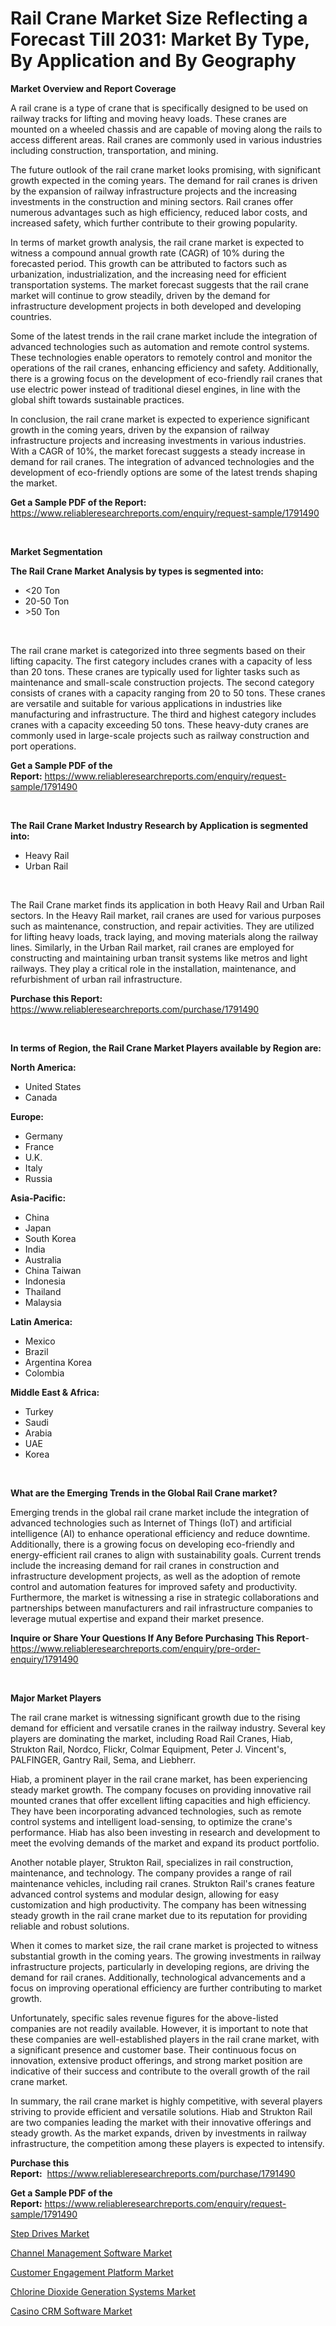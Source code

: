 <p><h1>Rail Crane Market Size Reflecting a Forecast Till 2031: Market By Type, By Application and By Geography</h1></p><p><strong>Market Overview and Report Coverage</strong></p>
<p><p>A rail crane is a type of crane that is specifically designed to be used on railway tracks for lifting and moving heavy loads. These cranes are mounted on a wheeled chassis and are capable of moving along the rails to access different areas. Rail cranes are commonly used in various industries including construction, transportation, and mining.</p><p>The future outlook of the rail crane market looks promising, with significant growth expected in the coming years. The demand for rail cranes is driven by the expansion of railway infrastructure projects and the increasing investments in the construction and mining sectors. Rail cranes offer numerous advantages such as high efficiency, reduced labor costs, and increased safety, which further contribute to their growing popularity.</p><p>In terms of market growth analysis, the rail crane market is expected to witness a compound annual growth rate (CAGR) of 10% during the forecasted period. This growth can be attributed to factors such as urbanization, industrialization, and the increasing need for efficient transportation systems. The market forecast suggests that the rail crane market will continue to grow steadily, driven by the demand for infrastructure development projects in both developed and developing countries.</p><p>Some of the latest trends in the rail crane market include the integration of advanced technologies such as automation and remote control systems. These technologies enable operators to remotely control and monitor the operations of the rail cranes, enhancing efficiency and safety. Additionally, there is a growing focus on the development of eco-friendly rail cranes that use electric power instead of traditional diesel engines, in line with the global shift towards sustainable practices.</p><p>In conclusion, the rail crane market is expected to experience significant growth in the coming years, driven by the expansion of railway infrastructure projects and increasing investments in various industries. With a CAGR of 10%, the market forecast suggests a steady increase in demand for rail cranes. The integration of advanced technologies and the development of eco-friendly options are some of the latest trends shaping the market.</p></p>
<p><strong>Get a Sample PDF of the Report:</strong> <a href="https://www.reliableresearchreports.com/enquiry/request-sample/1791490">https://www.reliableresearchreports.com/enquiry/request-sample/1791490</a></p>
<p>&nbsp;</p>
<p><strong>Market Segmentation</strong></p>
<p><strong>The Rail Crane Market Analysis by types is segmented into:</strong></p>
<p><ul><li><20 Ton</li><li>20-50 Ton</li><li>>50 Ton</li></ul></p>
<p>&nbsp;</p>
<p><p>The rail crane market is categorized into three segments based on their lifting capacity. The first category includes cranes with a capacity of less than 20 tons. These cranes are typically used for lighter tasks such as maintenance and small-scale construction projects. The second category consists of cranes with a capacity ranging from 20 to 50 tons. These cranes are versatile and suitable for various applications in industries like manufacturing and infrastructure. The third and highest category includes cranes with a capacity exceeding 50 tons. These heavy-duty cranes are commonly used in large-scale projects such as railway construction and port operations.</p></p>
<p><strong>Get a Sample PDF of the Report:</strong>&nbsp;<a href="https://www.reliableresearchreports.com/enquiry/request-sample/1791490">https://www.reliableresearchreports.com/enquiry/request-sample/1791490</a></p>
<p>&nbsp;</p>
<p><strong>The Rail Crane Market Industry Research by Application is segmented into:</strong></p>
<p><ul><li>Heavy Rail</li><li>Urban Rail</li></ul></p>
<p>&nbsp;</p>
<p><p>The Rail Crane market finds its application in both Heavy Rail and Urban Rail sectors. In the Heavy Rail market, rail cranes are used for various purposes such as maintenance, construction, and repair activities. They are utilized for lifting heavy loads, track laying, and moving materials along the railway lines. Similarly, in the Urban Rail market, rail cranes are employed for constructing and maintaining urban transit systems like metros and light railways. They play a critical role in the installation, maintenance, and refurbishment of urban rail infrastructure.</p></p>
<p><strong>Purchase this Report:</strong>&nbsp; <a href="https://www.reliableresearchreports.com/purchase/1791490">https://www.reliableresearchreports.com/purchase/1791490</a></p>
<p>&nbsp;</p>
<p><strong>In terms of Region, the Rail Crane Market Players available by Region are:</strong></p>
<p>
    <p> <strong> North America: </strong>
        <ul>
            <li>United States</li>
            <li>Canada</li>
        </ul>
        </p> 
    <p> <strong> Europe: </strong>
        <ul>
            <li>Germany</li>
            <li>France</li>
            <li>U.K.</li>
            <li>Italy</li>
            <li>Russia</li>
        </ul>
        </p> 
    <p> <strong> Asia-Pacific: </strong>
        <ul>
            <li>China</li>
            <li>Japan</li>
            <li>South Korea</li>
            <li>India</li>
            <li>Australia</li>
            <li>China Taiwan</li>
            <li>Indonesia</li>
            <li>Thailand</li>
            <li>Malaysia</li>
        </ul>
        </p> 
    <p> <strong> Latin America: </strong>
        <ul>
            <li>Mexico</li>
            <li>Brazil</li>
            <li>Argentina Korea</li>
            <li>Colombia</li>
        </ul>
        </p> 
    <p> <strong> Middle East & Africa: </strong>
        <ul>
            <li>Turkey</li>
            <li>Saudi</li>
            <li>Arabia</li>
            <li>UAE</li>
            <li>Korea</li>
        </ul>
    </p>
    </p>
<p>&nbsp;</p>
<p><strong>What are the Emerging Trends in the Global Rail Crane market?</strong></p>
<p><p>Emerging trends in the global rail crane market include the integration of advanced technologies such as Internet of Things (IoT) and artificial intelligence (AI) to enhance operational efficiency and reduce downtime. Additionally, there is a growing focus on developing eco-friendly and energy-efficient rail cranes to align with sustainability goals. Current trends include the increasing demand for rail cranes in construction and infrastructure development projects, as well as the adoption of remote control and automation features for improved safety and productivity. Furthermore, the market is witnessing a rise in strategic collaborations and partnerships between manufacturers and rail infrastructure companies to leverage mutual expertise and expand their market presence.</p></p>
<p><strong>Inquire or Share Your Questions If Any Before Purchasing This Report</strong>- <a href="https://www.reliableresearchreports.com/enquiry/pre-order-enquiry/1791490">https://www.reliableresearchreports.com/enquiry/pre-order-enquiry/1791490</a></p>
<p>&nbsp;</p>
<p><strong>Major Market Players</strong></p>
<p><p>The rail crane market is witnessing significant growth due to the rising demand for efficient and versatile cranes in the railway industry. Several key players are dominating the market, including Road Rail Cranes, Hiab, Strukton Rail, Nordco, Flickr, Colmar Equipment, Peter J. Vincent's, PALFINGER, Gantry Rail, Sema, and Liebherr. </p><p>Hiab, a prominent player in the rail crane market, has been experiencing steady market growth. The company focuses on providing innovative rail mounted cranes that offer excellent lifting capacities and high efficiency. They have been incorporating advanced technologies, such as remote control systems and intelligent load-sensing, to optimize the crane's performance. Hiab has also been investing in research and development to meet the evolving demands of the market and expand its product portfolio.</p><p>Another notable player, Strukton Rail, specializes in rail construction, maintenance, and technology. The company provides a range of rail maintenance vehicles, including rail cranes. Strukton Rail's cranes feature advanced control systems and modular design, allowing for easy customization and high productivity. The company has been witnessing steady growth in the rail crane market due to its reputation for providing reliable and robust solutions.</p><p>When it comes to market size, the rail crane market is projected to witness substantial growth in the coming years. The growing investments in railway infrastructure projects, particularly in developing regions, are driving the demand for rail cranes. Additionally, technological advancements and a focus on improving operational efficiency are further contributing to market growth.</p><p>Unfortunately, specific sales revenue figures for the above-listed companies are not readily available. However, it is important to note that these companies are well-established players in the rail crane market, with a significant presence and customer base. Their continuous focus on innovation, extensive product offerings, and strong market position are indicative of their success and contribute to the overall growth of the rail crane market.</p><p>In summary, the rail crane market is highly competitive, with several players striving to provide efficient and versatile solutions. Hiab and Strukton Rail are two companies leading the market with their innovative offerings and steady growth. As the market expands, driven by investments in railway infrastructure, the competition among these players is expected to intensify.</p></p>
<p><strong>Purchase this Report:</strong>&nbsp;&nbsp;<a href="https://www.reliableresearchreports.com/purchase/1791490">https://www.reliableresearchreports.com/purchase/1791490</a></p>
<p></p>
<p><strong>Get a Sample PDF of the Report:</strong>&nbsp;<a href="https://www.reliableresearchreports.com/enquiry/request-sample/1791490">https://www.reliableresearchreports.com/enquiry/request-sample/1791490</a></p>
<p><p><a href="https://github.com/RoccoManning/Market-Research-Report-List-3/blob/main/step-drives-market.md">Step Drives Market</a></p><p><a href="https://medium.com/@marieramos20/channel-management-software-market-trends-forecast-and-competitive-analysis-to-2030-47ee20efdef9">Channel Management Software Market</a></p><p><a href="https://medium.com/@marieramos20/customer-engagement-platform-market-size-cagr-trends-2024-2030-d1a42a6e27e9">Customer Engagement Platform Market</a></p><p><a href="https://github.com/NorbertYates/Market-Research-Report-List-3/blob/main/chlorine-dioxide-generation-systems-market.md">Chlorine Dioxide Generation Systems Market</a></p><p><a href="https://medium.com/@marieramos20/casino-crm-software-market-furnishes-information-on-market-share-market-trends-and-market-growth-3c6f612391f6">Casino CRM Software Market</a></p></p>